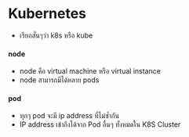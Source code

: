 # Kubernetes

- เรียกสั่นๆว่า k8s หรือ kube


#### node

- node คือ virtual machine หรือ virtual instance
- node สามารถมีได้หลาย pods

#### pod

- ทุกๆ pod จะมี ip address ที่ไม่ซ้ำกัน
- IP address เข้าถึงได้จาก Pod อื่นๆ ทั้งหมดใน K8S Cluster
